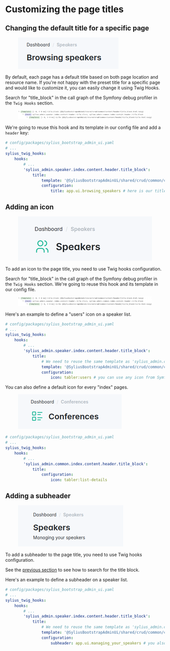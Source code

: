 # Customizing the page titles

## Changing the default title for a specific page

<div data-full-width="false">

<figure><img src="../../.gitbook/assets/browsing_speakers.png" alt="Title changed to Browsing speakers"></figure>

</div>

By default, each page has a default title based on both page location and resource name.
If you're not happy with the preset title for a specific page and would like to customize it, 
you can easily change it using Twig Hooks.

Search for "title_block" in the call graph of the Symfony debug profiler in the `Twig Hooks` section.

<div data-full-width="false">

<figure><img src="../../.gitbook/assets/title_block_in_profiler.png" alt="Title block in profiler"></figure>

</div>

We're going to reuse this hook and its template in our config file and add a `header` key:

```yaml
# config/packages/sylius_bootstrap_admin_ui.yaml
# ...
sylius_twig_hooks:
    hooks:
        # ...
        'sylius_admin.speaker.index.content.header.title_block':
            title:
                template: '@SyliusBootstrapAdminUi/shared/crud/common/content/header/title_block/title.html.twig'
                configuration:
                    title: app.ui.browsing_speakers # here is our title override 
```

## Adding an icon

<div data-full-width="false">

<figure><img src="../../.gitbook/assets/title_with_icon.png" alt="Title with icon"></figure>

</div>

To add an icon to the page title, you need to use Twig hooks configuration.

Search for "title_block" in the call graph of the Symfony debug profiler in the `Twig Hooks` section. 
We're going to reuse this hook and its template in our config file.

<div data-full-width="false">

<figure><img src="../../.gitbook/assets/title_block_in_profiler.png" alt="Title block in profiler"></figure>

</div>

Here's an example to define a "users" icon on a speaker list.

```yaml
# config/packages/sylius_bootstrap_admin_ui.yaml
# ...
sylius_twig_hooks:
    hooks:
        # ...
        'sylius_admin.speaker.index.content.header.title_block':
            title:
                # We need to reuse the same template as 'sylius_admin.common.index.content.header.title_block'
                template: '@SyliusBootstrapAdminUi/shared/crud/common/content/header/title_block/title.html.twig'
                configuration:
                    icon: tabler:users # you can use any icon from Symfony UX icons.
```

You can also define a default icon for every "index" pages.

<div data-full-width="false">

<figure><img src="../../.gitbook/assets/icon_for_index_pages.png" alt="Icon for index pages"></figure>

</div>

```yaml
# config/packages/sylius_bootstrap_admin_ui.yaml
# ...
sylius_twig_hooks:
    hooks:
        # ...
        'sylius_admin.common.index.content.header.title_block':
            title:
                configuration:
                    icon: tabler:list-details
```

## Adding a subheader

<div data-full-width="false">

<figure><img src="../../.gitbook/assets/title_with_subheader.png" alt="Title with subheader"></figure>

</div>

To add a subheader to the page title, you need to use Twig hooks configuration.

See the [previous section](#adding-an-icon) to see how to search for the title block.

Here's an example to define a subheader on a speaker list.

```yaml
# config/packages/sylius_bootstrap_admin_ui.yaml
# ...
sylius_twig_hooks:
    hooks:
        # ...
        'sylius_admin.speaker.index.content.header.title_block':
            title:
                # We need to reuse the same template as 'sylius_admin.common.index.content.header.title_block'
                template: '@SyliusBootstrapAdminUi/shared/crud/common/content/header/title_block/title.html.twig'
                configuration:
                    subheader: app.ui.managing_your_speakers # you also need to add this key to your translations
```
